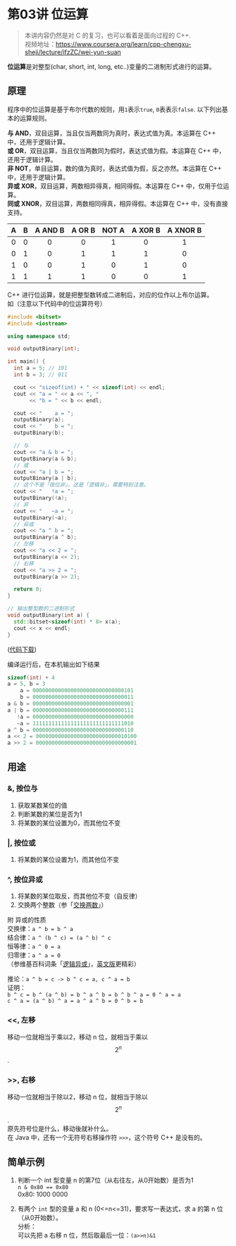 # 第03讲 位运算

> 本讲内容仍然是对 C 的复习，也可以看着是面向过程的 C++.  
> 视频地址：<https://www.coursera.org/learn/cpp-chengxu-sheji/lecture/ifzZC/wei-yun-suan>

**位运算**是对整型(char, short, int, long, etc..)变量的二进制形式进行的运算。

## 原理
程序中的位运算是基于布尔代数的规则，用``1``表示``true``, ``0``表表示``false``. 以下列出基本的运算规则。

**与 AND**，双目运算，当且仅当两数同为真时，表达式值为真。本运算在 C++ 中，还用于逻辑计算。  
**或 OR**，双目运算，当且仅当两数同为假时，表达式值为假。本运算在 C++ 中，还用于逻辑计算。  
**非 NOT**，单目运算，数的值为真时，表达式值为假，反之亦然。本运算在 C++ 中，还用于逻辑计算。  
**异或 XOR**，双目运算，两数相异得真，相同得假。本运算在 C++ 中，仅用于位运算。  
**同或 XNOR**，双目运算，两数相同得真，相异得假。本运算在 C++ 中，没有直接支持。

| A | B | A AND B | A OR B | NOT A | A XOR B | A XNOR B |
| :---: | :---: | :---: | :---: | :---: | :---: | :---: |
| 0 | 0 | 0 | 0 | 1 | 0 | 1 |
| 0 | 1 | 0 | 1 | 1 | 1 | 0 |
| 1 | 0 | 0 | 1 | 0 | 1 | 0 |
| 1 | 1 | 1 | 1 | 0 | 0 | 1 |

C++ 进行位运算，就是把整型数转成二进制后，对应的位作以上布尔运算。  
如（注意以下代码中的位运算符号）
``` CPP
#include <bitset>
#include <iostream>

using namespace std;

void outputBinary(int);

int main() {
  int a = 5; // 101
  int b = 3; // 011

  cout << "sizeof(int) + " << sizeof(int) << endl;
  cout << "a = " << a << ", "
       << "b = " << b << endl;

  cout << "    a = ";
  outputBinary(a);
  cout << "    b = ";
  outputBinary(b);

  // 与
  cout << "a & b = ";
  outputBinary(a & b);
  // 或
  cout << "a | b = ";
  outputBinary(a | b);
  // 这个不是「按位非」，这是「逻辑非」，需要特别注意。
  cout << "   !a = ";
  outputBinary(!a);
  // 非
  cout << "   ~a = ";
  outputBinary(~a);
  // 异或
  cout << "a ^ b = ";
  outputBinary(a ^ b);
  // 左移
  cout << "a << 2 = ";
  outputBinary(a << 2);
  // 右移
  cout << "a >> 2 = ";
  outputBinary(a >> 2);

  return 0;
}

// 输出整型数的二进制形式
void outputBinary(int a) {
  std::bitset<sizeof(int) * 8> x(a);
  cout << x << endl;
}

```
([代码下载](code/ch03/ch03.1.cpp))

编译运行后，在本机输出如下结果  
``` CPP
sizeof(int) + 4
a = 5, b = 3
    a = 00000000000000000000000000000101
    b = 00000000000000000000000000000011
a & b = 00000000000000000000000000000001
a | b = 00000000000000000000000000000111
   !a = 00000000000000000000000000000000
   ~a = 11111111111111111111111111111010
a ^ b = 00000000000000000000000000000110
a << 2 = 00000000000000000000000000010100
a >> 2 = 00000000000000000000000000000001
```
## 用途

### &, 按位与
1. 获取某数某位的值
2. 判断某数的某位是否为1
2. 将某数的某位设置为0，而其他位不变

### |, 按位或
1. 将某数的某位设置为1，而其他位不变

### ^, 按位异或
1. 将某数的某位取反，而其他位不变（自反律）
2. 交换两个整数（参「[交换两数](http://wiki.iridiumcao.info/it/algorithms/exchange-two-values)」）

附 异或的性质  
交换律：`a ^ b = b ^ a`   
结合律：`a ^ (b ^ c) = (a ^ b) ^ c`   
恒等律：`a ^ 0 = a`   
归零律：`a ^ a = 0`   
（参维基百科词条「[逻辑异或](https://zh.wikipedia.org/wiki/%E9%80%BB%E8%BE%91%E5%BC%82%E6%88%96)」，[英文版](https://en.wikipedia.org/wiki/Exclusive_or)更精彩）

推论：`a ^ b = c -> b ^ c = a, c ^ a = b`  
证明：   
`b ^ c = b ^ (a ^ b) = b ^ a ^ b = b ^ b ^ a = 0 ^ a = a`  
`c ^ a = (a ^ b) ^ a = a ^ a ^ b = 0 ^ b = b`  

### <<, 左移
移动一位就相当于乘以2，移动 n 位，就相当于乘以 $$2^n$$.  

### >>, 右移
移动一位就相当于除以2，移动 n 位，就相当于除以 $$2^n$$.  
原先符号位是什么，移动後就补什么。  
在 Java 中，还有一个无符号右移操作符 ``>>>``，这个符号 C++ 是没有的。  

## 简单示例
1. 判断一个 int 型变量 n 的第7位（从右往左，从0开始数）是否为1  
``n & 0x80 == 0x80``  
0x80: 1000 0000

2. 有两个 ``int`` 型的变量 a 和 n (0<=n<=31)，要求写一表达式，求 a 的第 n 位（从0开始数）。  
分析：  
可以先把 a 右移 n 位，然后取最后一位：``(a>>n)&1``  
